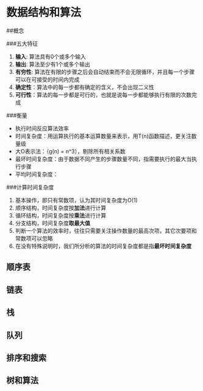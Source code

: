 # 数据结构和算法

##概念

###五大特征

1. **输入**: 算法具有0个或多个输入
2. **输出**: 算法至少有1个或多个输出
3. **有穷性**: 算法在有限的步骤之后会自动结束而不会无限循环，并且每一个步骤可以在可接受的时间内完成
4. **确定性**：算法中的每一步都有确定的含义，不会出现二义性
5. **可行性**：算法的每一步都是可行的，也就是说每一步都能够执行有限的次数完成

###衡量

* 执行时间反应算法效率
* 时间复杂度：用运算执行的基本运算数量来表示，用T(n)函数描述，更关注数量级
* 大O表示法：（g(n) = n^3），剔除所有相关系数
* 最坏时间复杂度：由于数据不同产生的步骤数量不同，指需要执行的最大当执行步骤
* 平均时间复杂度：


###计算时间复杂度

1. 基本操作，即只有常数项，认为其时间复杂度为O(1)
2. 顺序结构，时间复杂度按**加法**进行计算
3. 循环结构，时间复杂度按**乘法**进行计算
4. 分支结构，时间复杂度**取最大值**
5. 判断一个算法的效率时，往往只需要关注操作数量的最高次项，其它次要项和常数项可以忽略
6. 在没有特殊说明时，我们所分析的算法的时间复杂度都是指**最坏时间复杂度**

## 顺序表



## 链表



## 栈



## 队列



## 排序和搜索



## 树和算法







